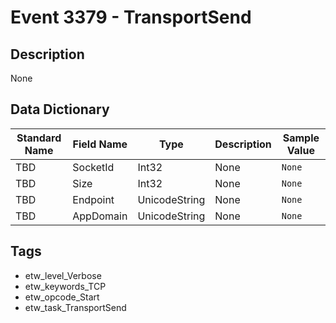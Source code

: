 # Event 3379 - TransportSend

## Description
None

## Data Dictionary
|Standard Name|Field Name|Type|Description|Sample Value|
|---|---|---|---|---|
|TBD|SocketId|Int32|None|`None`|
|TBD|Size|Int32|None|`None`|
|TBD|Endpoint|UnicodeString|None|`None`|
|TBD|AppDomain|UnicodeString|None|`None`|

## Tags
* etw_level_Verbose
* etw_keywords_TCP
* etw_opcode_Start
* etw_task_TransportSend